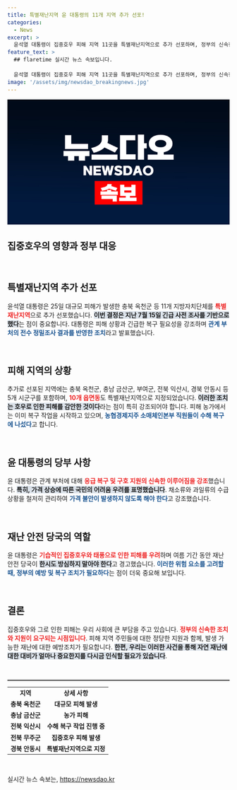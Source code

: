 ```yaml
---
title: 특별재난지역 윤 대통령의 11개 지역 추가 선포!
categories:
  - News
excerpt: >
  윤석열 대통령이 집중호우 피해 지역 11곳을 특별재난지역으로 추가 선포하며, 정부의 신속한 복구와 지원을 약속했습니다. 극심한 날씨 속에서 국민의 안전과 물가 안정을 위한 대책이 절실합니다. 클릭해서 자세히 알아보세요!
feature_text: >
  ## flaretime 실시간 뉴스 속보입니다.

  윤석열 대통령이 집중호우 피해 지역 11곳을 특별재난지역으로 추가 선포하며, 정부의 신속한 복구와 지원을 약속했습니다. 극심한 날씨 속에서 국민의 안전과 물가 안정을 위한 대책이 절실합니다. 클릭해서 자세히 알아보세요!
image: '/assets/img/newsdao_breakingnews.jpg'
---
```


<p><img src="/assets/img/newsdao_breakingnews.jpg" alt="flaretime 속보" /></p>

<h2 data-ke-size="size26">집중호우의 영향과 정부 대응</h2>

<p data-ke-size="size16">&nbsp;</p>

<h2 data-ke-size="size26">특별재난지역 추가 선포</h2>

<p data-ke-size="size16">윤석열 대통령은 25일 대규모 피해가 발생한 충북 옥천군 등 11개 지방자치단체를 <b><span style="color: #ee2323;">특별재난지역</span></b>으로 추가 선포했습니다. <b><span style="background-color: #21538527;">이번 결정은 지난 7월 15일 긴급 사전 조사를 기반으로 했다</span></b>는 점이 중요합니다. 대통령은 피해 상황과 긴급한 복구 필요성을 강조하며 <b><span style="color: #1a5490;">관계 부처의 전수 정밀조사 결과를 반영한 조치</span></b>라고 발표했습니다.</p>

<p data-ke-size="size16">&nbsp;</p>

<h2 data-ke-size="size26">피해 지역의 상황</h2>

<p data-ke-size="size16">추가로 선포된 지역에는 충북 옥천군, 충남 금산군, 부여군, 전북 익산시, 경북 안동시 등 5개 시군구를 포함하며, <b><span style="color: #ee2323;">10개 읍면동</span></b>도 특별재난지역으로 지정되었습니다. <b><span style="background-color: #21538527;">이러한 조치는 호우로 인한 피해를 감안한 것이다</span></b>라는 점이 특히 강조되어야 합니다. 피해 농가에서는 이미 복구 작업을 시작하고 있으며, <b><span style="color: #1a5490;">농협경제지주 소매체인본부 직원들이 수해 복구에 나섰다</span></b>고 합니다.</p>

<p data-ke-size="size16">&nbsp;</p>

<h2 data-ke-size="size26">윤 대통령의 당부 사항</h2>

<p data-ke-size="size16">윤 대통령은 관계 부처에 대해 <b><span style="color: #ee2323;">응급 복구 및 구호 지원의 신속한 이루어짐을 강조</span></b>했습니다. <b><span style="background-color: #21538527;">특히, 가격 상승에 따른 국민의 어려움 우려를 표명했습니다</span></b>. 채소류와 과일류의 수급 상황을 철저히 관리하여 <b><span style="color: #1a5490;">가격 불안이 발생하지 않도록 해야 한다</span></b>고 강조했습니다.</p>

<p data-ke-size="size16">&nbsp;</p>

<h2 data-ke-size="size26">재난 안전 당국의 역할</h2>

<p data-ke-size="size16">윤 대통령은 <b><span style="color: #ee2323;">기습적인 집중호우와 태풍으로 인한 피해를 우려</span></b>하며 여름 기간 동안 재난 안전 당국이 <b><span style="background-color: #21538527;">한시도 방심하지 말아야 한다</span></b>고 경고했습니다. <b><span style="color: #1a5490;">이러한 위험 요소를 고려할 때, 정부의 예방 및 복구 조치가 필요하다</span></b>는 점이 더욱 중요해 보입니다.</p>

<p data-ke-size="size16">&nbsp;</p>

<h2 data-ke-size="size26">결론</h2>

<p data-ke-size="size16">집중호우와 그로 인한 피해는 우리 사회에 큰 부담을 주고 있습니다. <b><span style="color: #ee2323;">정부의 신속한 조치와 지원이 요구되는 시점입니다</span></b>. 피해 지역 주민들에 대한 정당한 지원과 함께, 발생 가능한 재난에 대한 예방조치가 필요합니다. <b><span style="background-color: #21538527;">한편, 우리는 이러한 사건을 통해 자연 재난에 대한 대비가 얼마나 중요한지를 다시금 인식할 필요가 있습니다</span></b>.</p>

<p data-ke-size="size16">&nbsp;</p>

<hr style="height:2px; border:none; color:#333; background-color:#333;" />

<table style="width: 100%; text-align: center;">
  <tr>
    <td style="text-align: center; height: 17px;"><b>지역</b></td>
    <td style="text-align: center; height: 17px;"><b>상세 사항</b></td>
  </tr>
  <tr>
    <td style="text-align: center; height: 17px;"><b>충북 옥천군</b></td>
    <td style="text-align: center; height: 17px;"><b>대규모 피해 발생</b></td>
  </tr>
  <tr>
    <td style="text-align: center; height: 17px;"><b>충남 금산군</b></td>
    <td style="text-align: center; height: 17px;"><b>농가 피해</b></td>
  </tr>
  <tr>
    <td style="text-align: center; height: 17px;"><b>전북 익산시</b></td>
    <td style="text-align: center; height: 17px;"><b>수해 복구 작업 진행 중</b></td>
  </tr>
  <tr>
    <td style="text-align: center; height: 17px;"><b>전북 무주군</b></td>
    <td style="text-align: center; height: 17px;"><b>집중호우 피해 발생</b></td>
  </tr>
  <tr>
    <td style="text-align: center; height: 17px;"><b>경북 안동시</b></td>
    <td style="text-align: center; height: 17px;"><b>특별재난지역으로 지정</b></td>
  </tr>
</table>

<p data-ke-size="size16">&nbsp;</p>
실시간 뉴스 속보는, <a href="https://newsdao.kr" rel="dofollow">https://newsdao.kr</a>


